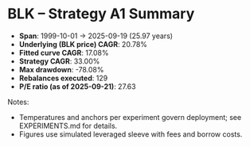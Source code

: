 # BLK – Strategy A1 Summary

- **Span**: 1999-10-01 → 2025-09-19 (25.97 years)
- **Underlying (BLK price) CAGR**: 20.78%
- **Fitted curve CAGR**: 17.08%
- **Strategy CAGR**: 33.00%
- **Max drawdown**: -78.08%
- **Rebalances executed**: 129
- **P/E ratio (as of 2025-09-21)**: 27.63

Notes:

- Temperatures and anchors per experiment govern deployment; see EXPERIMENTS.md for details.
- Figures use simulated leveraged sleeve with fees and borrow costs.

